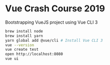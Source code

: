 # Vue Crash Course 2019

Bootstrapping VueJS project using Vue CLI 3

```sh
brew install node
brew install yarn
yarn global add @vue/cli # Install Vue CLI 3
vue --version
vue create test
open http://localhost:8080
vue ui
```
